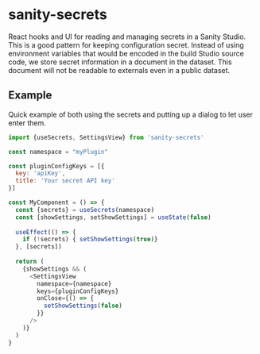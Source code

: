 # sanity-secrets

React hooks and UI for reading and managing secrets in a Sanity Studio. This is a good pattern for keeping configuration secret. Instead of using environment variables that would be encoded in the build Studio source code, we store secret information in a document in the dataset. This document will not be readable to externals even in a public dataset.

## Example
Quick example of both using the secrets and putting up a dialog to let user enter them.

```javascript
import {useSecrets, SettingsView} from 'sanity-secrets'

const namespace = "myPlugin"

const pluginConfigKeys = [{
  key: 'apiKey',
  title: 'Your secret API key'
}]

const MyComponent = () => {
  const {secrets} = useSecrets(namespace)
  const [showSettings, setShowSettings] = useState(false)
  
  useEffect(() => {
    if (!secrets) { setShowSettings(true)}
  }, [secrets])
  
  return (
    {showSettings && (
      <SettingsView
        namespace={namespace}
        keys={pluginConfigKeys}
        onClose={() => {
          setShowSettings(false)
        }}
      />
    )}
  )
}
```

